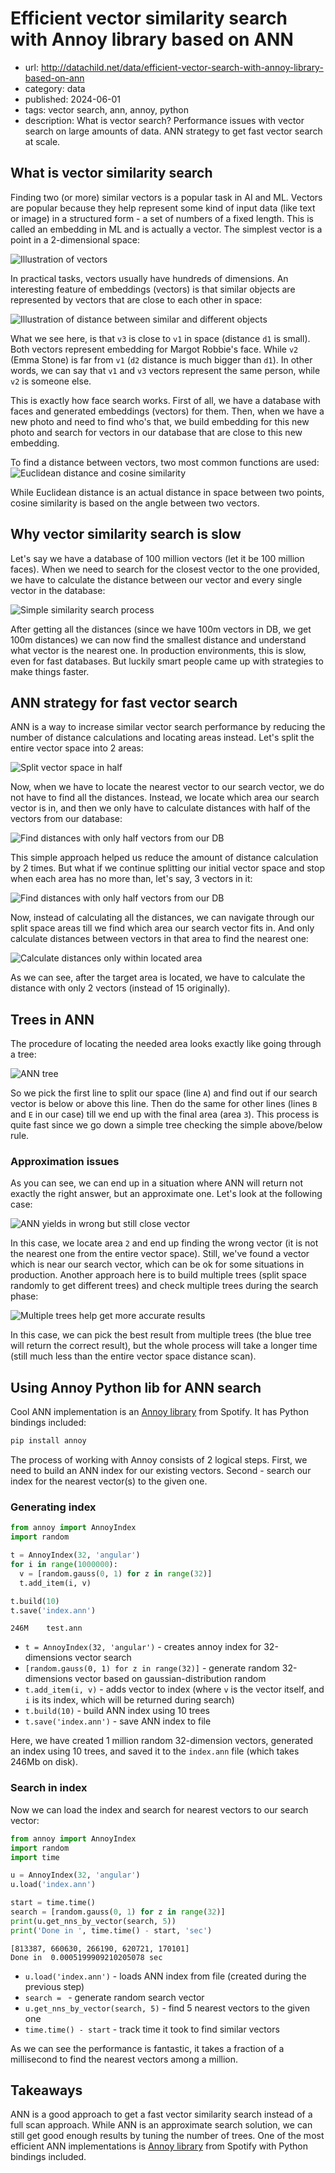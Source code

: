 # Efficient vector similarity search with Annoy library based on ANN
* url: http://datachild.net/data/efficient-vector-search-with-annoy-library-based-on-ann
* category: data
* published: 2024-06-01
* tags: vector search, ann, annoy, python
* description: What is vector search? Performance issues with vector search on large amounts of data. ANN strategy to get fast vector search at scale.

## What is vector similarity search
Finding two (or more) similar vectors is a popular task in AI and ML.
Vectors are popular because they help represent some kind of input data (like text or image) in a structured form - a set of numbers of a fixed length.
This is called an embedding in ML and is actually a vector.
The simplest vector is a point in a 2-dimensional space:

![Illustration of vectors](/articles/ann-annoy/vectors.png)

In practical tasks, vectors usually have hundreds of dimensions. An interesting feature of embeddings (vectors) is that similar objects are represented by vectors that are close to each other in space:

![Illustration of distance between similar and different objects](/articles/ann-annoy/vector-distance.png)

What we see here, is that `v3` is close to `v1` in space (distance `d1` is small). Both vectors represent embedding for Margot Robbie's face. While `v2` (Emma Stone) is far from `v1` (`d2` distance is much bigger than `d1`).
In other words, we can say that `v1` and `v3` vectors represent the same person, while `v2` is someone else.

This is exactly how face search works. First of all, we have a database with faces and generated embeddings (vectors) for them. Then, when we have a new photo and need to find who's that, we build embedding for this new photo and search for vectors in our database that are close to this new embedding.

To find a distance between vectors, two most common functions are used:
![Euclidean distance and cosine similarity](/articles/ann-annoy/distance-functions.png?1)

While Euclidean distance is an actual distance in space between two points, cosine similarity is based on the angle between two vectors.

## Why vector similarity search is slow

Let's say we have a database of 100 million vectors (let it be 100 million faces). When we need to search for the closest vector to the one provided, we have to calculate the distance between our vector and every single vector in the database:

![Simple similarity search process](/articles/ann-annoy/similarity-search.png)

After getting all the distances (since we have 100m vectors in DB, we get 100m distances) we can now find the smallest distance and understand what vector is the nearest one.
In production environments, this is slow, even for fast databases.
But luckily smart people came up with strategies to make things faster.

## ANN strategy for fast vector search

ANN is a way to increase similar vector search performance by reducing the number of distance calculations and locating areas instead.
Let's split the entire vector space into 2 areas:

![Split vector space in half](/articles/ann-annoy/vector-space-split.png)

Now, when we have to locate the nearest vector to our search vector, we do not have to find all the distances. Instead, we locate which area our search vector is in, and then we only have to calculate distances with half of the vectors from our database:

![Find distances with only half vectors from our DB](/articles/ann-annoy/half-vectors.png)


This simple approach helped us reduce the amount of distance calculation by 2 times. But what if we continue splitting our initial vector space and stop when each area has no more than, let's say, 3 vectors in it:

![Find distances with only half vectors from our DB](/articles/ann-annoy/vector-split-more.png)

Now, instead of calculating all the distances, we can navigate through our split space areas till we find which area our search vector fits in. And only calculate distances between vectors in that area to find the nearest one:

![Calculate distances only within located area](/articles/ann-annoy/vector-area-located.png)

As we can see, after the target area is located, we have to calculate the distance with only 2 vectors (instead of 15 originally).

## Trees in ANN

The procedure of locating the needed area looks exactly like going through a tree:

![ANN tree](/articles/ann-annoy/ann-tree.png)

So we pick the first line to split our space (line `A`) and find out if our search vector is below or above this line. Then do the same for other lines (lines `B` and `E` in our case) till we end up with the final area (area `3`). This process is quite fast since we go down a simple tree checking the simple above/below rule.

### Approximation issues

As you can see, we can end up in a situation where ANN will return not exactly the right answer, but an approximate one.
Let's look at the following case:

![ANN yields in wrong but still close vector](/articles/ann-annoy/wrong-vector.png)

In this case, we locate area `2` and end up finding the wrong vector (it is not the nearest one from the entire vector space).
Still, we've found a vector which is near our search vector, which can be ok for some situations in production.
Another approach here is to build multiple trees (split space randomly to get different trees) and check multiple trees during the search phase:

![Multiple trees help get more accurate results](/articles/ann-annoy/multiple-trees.png)

In this case, we can pick the best result from multiple trees (the blue tree will return the correct result), but the whole process will take a longer time (still much less than the entire vector space distance scan).

## Using Annoy Python lib for ANN search

Cool ANN implementation is an [Annoy library](https://github.com/spotify/annoy) from Spotify. It has Python bindings included:
```bash
pip install annoy
```
The process of working with Annoy consists of 2 logical steps. First, we need to build an ANN index for our existing vectors. Second - search our index for the nearest vector(s) to the given one.

### Generating index
```python
from annoy import AnnoyIndex
import random

t = AnnoyIndex(32, 'angular')
for i in range(1000000):
  v = [random.gauss(0, 1) for z in range(32)]
  t.add_item(i, v)

t.build(10)
t.save('index.ann')
```
```output
246M	test.ann
```
* `t = AnnoyIndex(32, 'angular')` - creates annoy index for 32-dimensions vector search
* `[random.gauss(0, 1) for z in range(32)]` - generate random 32-dimensions vector based on gaussian-distribution random
* `t.add_item(i, v)` - adds vector to index (where `v` is the vector itself, and `i` is its index, which will be returned during search)
* `t.build(10)` - build ANN index using 10 trees
* `t.save('index.ann')` - save ANN index to file

Here, we have created 1 million random 32-dimension vectors, generated an index using 10 trees, and saved it to the `index.ann` file (which takes 246Mb on disk).

### Search in index
Now we can load the index and search for nearest vectors to our search vector:
```python
from annoy import AnnoyIndex
import random
import time

u = AnnoyIndex(32, 'angular')
u.load('index.ann')

start = time.time()
search = [random.gauss(0, 1) for z in range(32)]
print(u.get_nns_by_vector(search, 5))
print('Done in ', time.time() - start, 'sec')
```
```output
[813387, 660630, 266190, 620721, 170101]
Done in  0.0005199909210205078 sec
```
* `u.load('index.ann')` - loads ANN index from file (created during the previous step)
* `search = ` - generate random search vector
* `u.get_nns_by_vector(search, 5)` - find 5 nearest vectors to the given one
* `time.time() - start` - track time it took to find similar vectors

As we can see the performance is fantastic, it takes a fraction of a millisecond to find the nearest vectors among a million.


## Takeaways

ANN is a good approach to get a fast vector similarity search instead of a full scan approach. While ANN is an approximate search solution, we can still get good enough results by tuning the number of trees.
One of the most efficient ANN implementations is [Annoy library](https://github.com/spotify/annoy) from Spotify with Python bindings included.